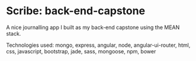 # Scribe: back-end-capstone
A nice journalling app I built as my back-end capstone using the MEAN stack.

Technologies used:
mongo, express, angular, node, angular-ui-router, html, css, javascript, bootstrap, jade, sass, mongoose, npm, bower
